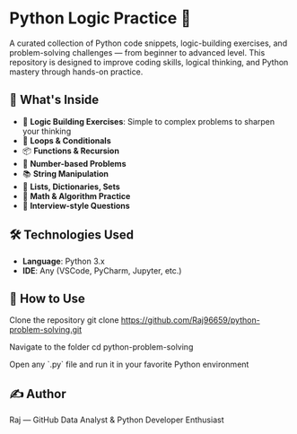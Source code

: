 # Python Logic Practice 🚀

<p>A curated collection of Python code snippets, logic-building exercises, and problem-solving challenges — from beginner to advanced level. 
This repository is designed to improve coding skills, logical thinking, and Python mastery through hands-on practice.</p>

## 📌 What's Inside

- 🧠 **Logic Building Exercises**: Simple to complex problems to sharpen your thinking
- 🔁 **Loops & Conditionals**
- 📦 **Functions & Recursion**
- 🔢 **Number-based Problems**
- 📚 **String Manipulation**
- 📁 **Lists, Dictionaries, Sets**
- 🧮 **Math & Algorithm Practice**
- 🧪 **Interview-style Questions**

## 🛠 Technologies Used

- **Language**: Python 3.x  
- **IDE**: Any (VSCode, PyCharm, Jupyter, etc.)

## 🚦 How to Use

Clone the repository
git clone https://github.com/Raj96659/python-problem-solving.git

Navigate to the folder
cd python-problem-solving

<p>Open any `.py` file and run it in your favorite Python environment</p>


## ✍️ Author
Raj — GitHub
Data Analyst & Python Developer Enthusiast

